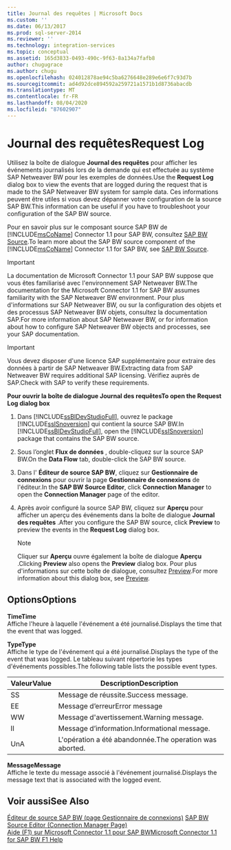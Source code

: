 ```yaml
---
title: Journal des requêtes | Microsoft Docs
ms.custom: ''
ms.date: 06/13/2017
ms.prod: sql-server-2014
ms.reviewer: ''
ms.technology: integration-services
ms.topic: conceptual
ms.assetid: 165d3833-0493-490c-9f63-8a134a7fafb8
author: chugugrace
ms.author: chugu
ms.openlocfilehash: 024012878ae94c5ba6276648e289e6e6f7c93d7b
ms.sourcegitcommit: ad4d92dce894592a259721a1571b1d8736abacdb
ms.translationtype: MT
ms.contentlocale: fr-FR
ms.lasthandoff: 08/04/2020
ms.locfileid: "87602907"
---
```

# <a name="request-log"></a><span data-ttu-id="827b3-102">Journal des requêtes</span><span class="sxs-lookup"><span data-stu-id="827b3-102">Request Log</span></span>
  <span data-ttu-id="827b3-103">Utilisez la boîte de dialogue **Journal des requêtes** pour afficher les événements journalisés lors de la demande qui est effectuée au système SAP Netweaver BW pour les exemples de données.</span><span class="sxs-lookup"><span data-stu-id="827b3-103">Use the **Request Log** dialog box to view the events that are logged during the request that is made to the SAP Netweaver BW system for sample data.</span></span> <span data-ttu-id="827b3-104">Ces informations peuvent être utiles si vous devez dépanner votre configuration de la source SAP BW.</span><span class="sxs-lookup"><span data-stu-id="827b3-104">This information can be useful if you have to troubleshoot your configuration of the SAP BW source.</span></span>  
  
 <span data-ttu-id="827b3-105">Pour en savoir plus sur le composant source SAP BW de [!INCLUDE[msCoName](../../includes/msconame-md.md)] Connector 1.1 pour SAP BW, consultez [SAP BW Source](sap-bw-source.md).</span><span class="sxs-lookup"><span data-stu-id="827b3-105">To learn more about the SAP BW source component of the [!INCLUDE[msCoName](../../includes/msconame-md.md)] Connector 1.1 for SAP BW, see [SAP BW Source](sap-bw-source.md).</span></span>  
  
> [!IMPORTANT]  
>  <span data-ttu-id="827b3-106">La documentation de Microsoft Connector 1.1 pour SAP BW suppose que vous êtes familiarisé avec l'environnement SAP Netweaver BW.</span><span class="sxs-lookup"><span data-stu-id="827b3-106">The documentation for the Microsoft Connector 1.1 for SAP BW assumes familiarity with the SAP Netweaver BW environment.</span></span> <span data-ttu-id="827b3-107">Pour plus d'informations sur SAP Netweaver BW, ou sur la configuration des objets et des processus SAP Netweaver BW objets, consultez la documentation SAP.</span><span class="sxs-lookup"><span data-stu-id="827b3-107">For more information about SAP Netweaver BW, or for information about how to configure SAP Netweaver BW objects and processes, see your SAP documentation.</span></span>  
  
> [!IMPORTANT]  
>  <span data-ttu-id="827b3-108">Vous devez disposer d'une licence SAP supplémentaire pour extraire des données à partir de SAP Netweaver BW.</span><span class="sxs-lookup"><span data-stu-id="827b3-108">Extracting data from SAP Netweaver BW requires additional SAP licensing.</span></span> <span data-ttu-id="827b3-109">Vérifiez auprès de SAP.</span><span class="sxs-lookup"><span data-stu-id="827b3-109">Check with SAP to verify these requirements.</span></span>  
  
 <span data-ttu-id="827b3-110">**Pour ouvrir la boîte de dialogue Journal des requêtes**</span><span class="sxs-lookup"><span data-stu-id="827b3-110">**To open the Request Log dialog box**</span></span>  
  
1.  <span data-ttu-id="827b3-111">Dans [!INCLUDE[ssBIDevStudioFull](../../includes/ssbidevstudiofull-md.md)], ouvrez le package [!INCLUDE[ssISnoversion](../../includes/ssisnoversion-md.md)] qui contient la source SAP BW.</span><span class="sxs-lookup"><span data-stu-id="827b3-111">In [!INCLUDE[ssBIDevStudioFull](../../includes/ssbidevstudiofull-md.md)], open the [!INCLUDE[ssISnoversion](../../includes/ssisnoversion-md.md)] package that contains the SAP BW source.</span></span>  
  
2.  <span data-ttu-id="827b3-112">Sous l’onglet **Flux de données** , double-cliquez sur la source SAP BW.</span><span class="sxs-lookup"><span data-stu-id="827b3-112">On the **Data Flow** tab, double-click the SAP BW source.</span></span>  
  
3.  <span data-ttu-id="827b3-113">Dans l' **Éditeur de source SAP BW**, cliquez sur **Gestionnaire de connexions** pour ouvrir la page **Gestionnaire de connexions** de l'éditeur.</span><span class="sxs-lookup"><span data-stu-id="827b3-113">In the **SAP BW Source Editor**, click **Connection Manager** to open the **Connection Manager** page of the editor.</span></span>  
  
4.  <span data-ttu-id="827b3-114">Après avoir configuré la source SAP BW, cliquez sur **Aperçu** pour afficher un aperçu des événements dans la boîte de dialogue **Journal des requêtes** .</span><span class="sxs-lookup"><span data-stu-id="827b3-114">After you configure the SAP BW source, click **Preview** to preview the events in the **Request Log** dialog box.</span></span>  
  
    > [!NOTE]  
    >  <span data-ttu-id="827b3-115">Cliquer sur **Aperçu** ouvre également la boîte de dialogue **Aperçu** .</span><span class="sxs-lookup"><span data-stu-id="827b3-115">Clicking **Preview** also opens the **Preview** dialog box.</span></span> <span data-ttu-id="827b3-116">Pour plus d'informations sur cette boîte de dialogue, consultez [Preview](preview.md).</span><span class="sxs-lookup"><span data-stu-id="827b3-116">For more information about this dialog box, see [Preview](preview.md).</span></span>  
  
## <a name="options"></a><span data-ttu-id="827b3-117">Options</span><span class="sxs-lookup"><span data-stu-id="827b3-117">Options</span></span>  
 <span data-ttu-id="827b3-118">**Time**</span><span class="sxs-lookup"><span data-stu-id="827b3-118">**Time**</span></span>  
 <span data-ttu-id="827b3-119">Affiche l'heure à laquelle l'événement a été journalisé.</span><span class="sxs-lookup"><span data-stu-id="827b3-119">Displays the time that the event that was logged.</span></span>  
  
 <span data-ttu-id="827b3-120">**Type**</span><span class="sxs-lookup"><span data-stu-id="827b3-120">**Type**</span></span>  
 <span data-ttu-id="827b3-121">Affiche le type de l'événement qui a été journalisé.</span><span class="sxs-lookup"><span data-stu-id="827b3-121">Displays the type of the event that was logged.</span></span> <span data-ttu-id="827b3-122">Le tableau suivant répertorie les types d'événements possibles.</span><span class="sxs-lookup"><span data-stu-id="827b3-122">The following table lists the possible event types.</span></span>  
  
|<span data-ttu-id="827b3-123">Valeur</span><span class="sxs-lookup"><span data-stu-id="827b3-123">Value</span></span>|<span data-ttu-id="827b3-124">Description</span><span class="sxs-lookup"><span data-stu-id="827b3-124">Description</span></span>|  
|-----------|-----------------|  
|<span data-ttu-id="827b3-125">S</span><span class="sxs-lookup"><span data-stu-id="827b3-125">S</span></span>|<span data-ttu-id="827b3-126">Message de réussite.</span><span class="sxs-lookup"><span data-stu-id="827b3-126">Success message.</span></span>|  
|<span data-ttu-id="827b3-127">E</span><span class="sxs-lookup"><span data-stu-id="827b3-127">E</span></span>|<span data-ttu-id="827b3-128">Message d’erreur</span><span class="sxs-lookup"><span data-stu-id="827b3-128">Error message</span></span>|  
|<span data-ttu-id="827b3-129">W</span><span class="sxs-lookup"><span data-stu-id="827b3-129">W</span></span>|<span data-ttu-id="827b3-130">Message d'avertissement.</span><span class="sxs-lookup"><span data-stu-id="827b3-130">Warning message.</span></span>|  
|<span data-ttu-id="827b3-131">I</span><span class="sxs-lookup"><span data-stu-id="827b3-131">I</span></span>|<span data-ttu-id="827b3-132">Message d’information.</span><span class="sxs-lookup"><span data-stu-id="827b3-132">Informational message.</span></span>|  
|<span data-ttu-id="827b3-133">Un</span><span class="sxs-lookup"><span data-stu-id="827b3-133">A</span></span>|<span data-ttu-id="827b3-134">L'opération a été abandonnée.</span><span class="sxs-lookup"><span data-stu-id="827b3-134">The operation was aborted.</span></span>|  
  
 <span data-ttu-id="827b3-135">**Message**</span><span class="sxs-lookup"><span data-stu-id="827b3-135">**Message**</span></span>  
 <span data-ttu-id="827b3-136">Affiche le texte du message associé à l'événement journalisé.</span><span class="sxs-lookup"><span data-stu-id="827b3-136">Displays the message text that is associated with the logged event.</span></span>  
  
## <a name="see-also"></a><span data-ttu-id="827b3-137">Voir aussi</span><span class="sxs-lookup"><span data-stu-id="827b3-137">See Also</span></span>  
 <span data-ttu-id="827b3-138">[Éditeur de source SAP BW &#40;page Gestionnaire de connexions&#41;](sap-bw-source-editor-connection-manager-page.md) </span><span class="sxs-lookup"><span data-stu-id="827b3-138">[SAP BW Source Editor &#40;Connection Manager Page&#41;](sap-bw-source-editor-connection-manager-page.md) </span></span>  
 [<span data-ttu-id="827b3-139">Aide (F1) sur Microsoft Connector 1.1 pour SAP BW</span><span class="sxs-lookup"><span data-stu-id="827b3-139">Microsoft Connector 1.1 for SAP BW F1 Help</span></span>](../microsoft-connector-for-sap-bw-f1-help.md)  
  
  
